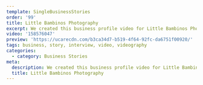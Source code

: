 ```yaml
---
template: SingleBusinessStories
order: '99'
title: Little Bambinos Photography
excerpt: We created this business profile video for Little Bambinos Photography – check out Ashten Hanson story.
video: '158576047'
preview: 'https://ucarecdn.com/b3ca34d7-b519-4f64-92fc-da6751f00920/'
tags: business, story, interview, video, videography
categories:
  - category: Business Stories
meta:
  description: We created this business profile video for Little Bambinos Photography – check out Ashten Hanson story.
  title: Little Bambinos Photography
---
```

